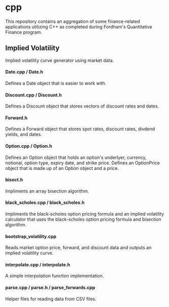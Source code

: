 # cpp

This repository contains an aggregation of some finance-related applications utilizing C++ as completed during Fordham's Quantitative Finance program.

## Implied Volatility
Implied volatility curve generator using market data.
#### Date.cpp / Date.h
Defines a Date object that is easier to work with.
#### Discount.cpp / Discount.h
Defines a Discount object that stores vectors of discount rates and dates.
#### Forward.h
Defines a Forward object that stores spot rates, discount rates, divdend yields, and dates.
#### Option.cpp / Option.h
Defines an Option object that holds an option's underlyer, currency, notional, option type, expiry date, and strike price.
Defines an OptionPrice object that is made up of an Option object and a price.
#### bisect.h
Impliments an array bisection algorithm.
#### black_scholes.cpp / black_scholes.h
Impliments the black-scholes option pricing formula and an implied volatility calculator that uses the black-scholes option pricing formula and bisection algorithm.
#### bootstrap_volatility.cpp
Reads market option price, forward, and discount data and outputs an implied volatility curve.
#### interpolate.cpp / interpolate.h
A simple interpolation function implementation.
#### parse.cpp / parse.h / parse_forwards.cpp
Helper files for reading data from CSV files.
